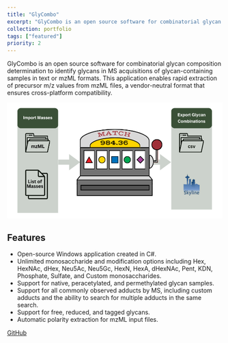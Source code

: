 ```yaml
---
title: "GlyCombo"
excerpt: "GlyCombo is an open source software for combinatorial glycan composition determination to identify glycans in MS acquisitions of glycan-containing samples in text or mzML formats. This application enables rapid extraction of precursor m/z values from mzML files, a vendor-neutral format that ensures cross-platform compatibility. (Click for more information)<br/><img src='/images/GlyCombo.png'>"
collection: portfolio
tags: ["featured"]
priority: 2
---
```


GlyCombo is an open source software for combinatorial glycan composition determination to identify glycans in MS acquisitions of glycan-containing samples in text or mzML formats. This application enables rapid extraction of precursor m/z values from mzML files, a vendor-neutral format that ensures cross-platform compatibility.

![Screenshot](/images/GlyCombo.png)

Features
--------
- Open-source Windows application created in C#.
- Unlimited monosaccharide and modification options including Hex, HexNAc, dHex, Neu5Ac, Neu5Gc, HexN, HexA, dHexNAc, Pent, KDN, Phosphate, Sulfate, and Custom monosaccharides.
- Support for native, peracetylated, and permethylated glycan samples.
- Support for all commonly observed adducts by MS, including custom adducts and the ability to search for multiple adducts in the same search.
- Support for free, reduced, and tagged glycans.
- Automatic polarity extraction for mzML input files.


[GitHub](https://github.com/Protea-Glycosciences/GlyCombo)
